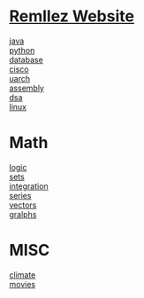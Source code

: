 


# [Remllez Website](https://remllez.com)</br>

[java](java.md) </br>
[python](python.md) </br>
[database](database.md) </br>
[cisco](cisco.md) </br>
[uarch](uarch.md) </br>
[assembly](assembly.md) </br>
[dsa](dsa.md) </br>
[linux](linux.md) </br>

# Math
[logic](logic.md) </br>
[sets](sets.md) </br>
[integration](integration.md) </br>
[series](series.md) </br>
[vectors](vectors.md) </br>
[gralphs](gralphs.md) </br>


# MISC
[climate](climate.md) </br>
[movies](movies.md) </br>

